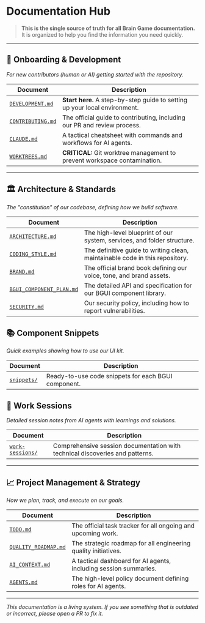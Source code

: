 # Documentation Hub

> **This is the single source of truth for all Brain Game documentation.** It is organized to help you find the information you need quickly.

---

## 🚀 Onboarding & Development
*For new contributors (human or AI) getting started with the repository.*

| Document | Description |
|---|---|
| [`DEVELOPMENT.md`](./DEVELOPMENT.md) | **Start here.** A step-by-step guide to setting up your local environment. |
| [`CONTRIBUTING.md`](../.github/CONTRIBUTING.md) | The official guide to contributing, including our PR and review process. |
| [`CLAUDE.md`](./CLAUDE.md) | A tactical cheatsheet with commands and workflows for AI agents. |
| [`WORKTREES.md`](./WORKTREES.md) | **CRITICAL:** Git worktree management to prevent workspace contamination. |

---

## 🏛️ Architecture & Standards
*The "constitution" of our codebase, defining how we build software.*

| Document | Description |
|---|---|
| [`ARCHITECTURE.md`](./ARCHITECTURE.md) | The high-level blueprint of our system, services, and folder structure. |
| [`CODING_STYLE.md`](./CODING_STYLE.md) | The definitive guide to writing clean, maintainable code in this repository. |
| [`BRAND.md`](./BRAND.md) | The official brand book defining our voice, tone, and brand assets. |
| [`BGUI_COMPONENT_PLAN.md`](./BGUI_COMPONENT_PLAN.md) | The detailed API and specification for our BGUI component library. |
| [`SECURITY.md`](../.github/SECURITY.md) | Our security policy, including how to report vulnerabilities. |

## 📚 Component Snippets
*Quick examples showing how to use our UI kit.*

| Document | Description |
|---|---|
| [`snippets/`](./snippets) | Ready-to-use code snippets for each BGUI component. |

## 📝 Work Sessions
*Detailed session notes from AI agents with learnings and solutions.*

| Document | Description |
|---|---|
| [`work-sessions/`](./work-sessions) | Comprehensive session documentation with technical discoveries and patterns. |

---

## 📈 Project Management & Strategy
*How we plan, track, and execute on our goals.*

| Document | Description |
|---|---|
| [`TODO.md`](./TODO.md) | The official task tracker for all ongoing and upcoming work. |
| [`QUALITY_ROADMAP.md`](./QUALITY_ROADMAP.md) | The strategic roadmap for all engineering quality initiatives. |
| [`AI_CONTEXT.md`](./AI_CONTEXT.md) | A tactical dashboard for AI agents, including session summaries. |
| [`AGENTS.md`](./AGENTS.md) | The high-level policy document defining roles for AI agents. |

---

*This documentation is a living system. If you see something that is outdated or incorrect, please open a PR to fix it.* 
